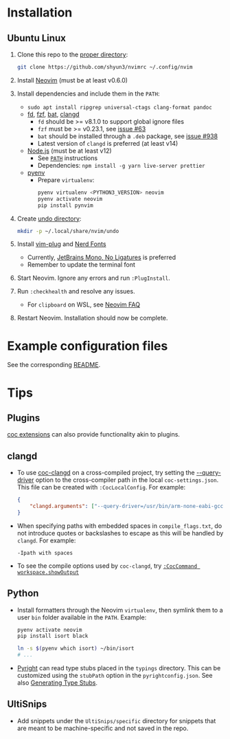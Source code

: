 # Installation

## Ubuntu Linux

1. Clone this repo to the [proper directory][nvim-config-dir]:
    ```bash
    git clone https://github.com/shyun3/nvimrc ~/.config/nvim
    ```

1. Install [Neovim][nvim-linux] (must be at least v0.6.0)

1. Install dependencies and include them in the `PATH`:
    * `sudo apt install ripgrep universal-ctags clang-format pandoc`
    * [fd][], [fzf][], [bat][], [clangd][]
        * `fd` should be >= v8.1.0 to support global ignore files
        * `fzf` must be >= v0.23.1, see [issue #63][fzf-issue-63]
        * `bat` should be installed through a `.deb` package,
          see [issue #938][bat-issue-938]
        * Latest version of `clangd` is preferred (at least v14)
    * [Node.js](https://nodejs.org/en/download) (must be at least v12)
        * See [`PATH`][node-install] instructions
        * Dependencies: `npm install -g yarn live-server prettier`
    * [pyenv][]
        * Prepare `virtualenv`:
            ```bash
            pyenv virtualenv <PYTHON3_VERSION> neovim
            pyenv activate neovim
            pip install pynvim
            ```

1. Create [undo directory][nvim-undo-dir]:
    ```bash
    mkdir -p ~/.local/share/nvim/undo
    ```

1. Install [vim-plug][] and [Nerd Fonts][]
    * Currently, [JetBrains Mono, No Ligatures][jetbrains-mono] is preferred
    * Remember to update the terminal font

1. Start Neovim. Ignore any errors and run `:PlugInstall`.

1. Run `:checkhealth` and resolve any issues.
    * For `clipboard` on WSL, see [Neovim FAQ][nvim-clipboard-wsl]

1. Restart Neovim. Installation should now be complete.

# Example configuration files

See the corresponding [README](example-configs/readme.md).

# Tips

## Plugins

[coc extensions][coc-extensions] can also provide functionality akin to
plugins.

## clangd

* To use [coc-clangd](https://github.com/clangd/coc-clangd) on a
  cross-compiled project, try setting the
  [--query-driver](https://clangd.llvm.org/guides/system-headers#query-driver)
  option to the cross-compiler path in the local `coc-settings.json`. This file
  can be created with `:CocLocalConfig`. For example:
  ```json
  {
      "clangd.arguments": ["--query-driver=/usr/bin/arm-none-eabi-gcc"]
  }
  ```
* When specifying paths with embedded spaces in `compile_flags.txt`, do not
  introduce quotes or backslashes to escape as this will be handled by
  `clangd`. For example:
  ```
  -Ipath with spaces
  ```
* To see the compile options used by `coc-clangd`, try [`:CocCommand
  workspace.showOutput`][coc-output-channel]

## Python

* Install formatters through the Neovim `virtualenv`, then symlink them to a
  user `bin` folder available in the `PATH`. Example:
    ```bash
    pyenv activate neovim
    pip install isort black

    ln -s $(pyenv which isort) ~/bin/isort
    # ...
    ```
* [Pyright](https://github.com/microsoft/pyright) can read type stubs placed in
  the `typings` directory. This can be customized using the `stubPath` option
  in the `pyrightconfig.json`. See also [Generating Type Stubs][type-stubs].

## UltiSnips

* Add snippets under the `UltiSnips/specific` directory for snippets that are
  meant to be machine-specific and not saved in the repo.

[nvim-linux]: https://github.com/neovim/neovim/wiki/Installing-Neovim#linux
[node-install]: https://github.com/nodejs/help/wiki/Installation
[vim-plug]: https://github.com/junegunn/vim-plug#neovim
[Nerd Fonts]: https://www.nerdfonts.com/font-downloads
[nvim-config-dir]: https://neovim.io/doc/user/starting.html#config
[nvim-undo-dir]: https://neovim.io/doc/user/options.html#'undodir'
[fd]: https://github.com/sharkdp/fd#on-ubuntu
[fzf]: https://github.com/junegunn/fzf#using-git
[fzf-issue-63]: https://github.com/ibhagwan/fzf-lua/issues/63
[bat]: https://github.com/sharkdp/bat#on-ubuntu-using-most-recent-deb-packages
[bat-issue-938]: https://github.com/sharkdp/bat/issues/938
[nvim-clipboard-wsl]: https://github.com/neovim/neovim/wiki/FAQ#how-to-use-the-windows-clipboard-from-wsl
[clangd]: https://github.com/clangd/clangd/releases
[jetbrains-mono]: https://github.com/ryanoasis/nerd-fonts/tree/master/patched-fonts/JetBrainsMono/NoLigatures
[pyenv]: https://github.com/pyenv/pyenv#installation
[type-stubs]: https://github.com/microsoft/pyright/blob/main/docs/type-stubs.md#generating-type-stubs
[coc-extensions]: https://github.com/neoclide/coc.nvim/wiki/Using-coc-extensions#implemented-coc-extensions
[coc-output-channel]: https://github.com/neoclide/coc.nvim/wiki/Debug-language-server#using-output-channel
